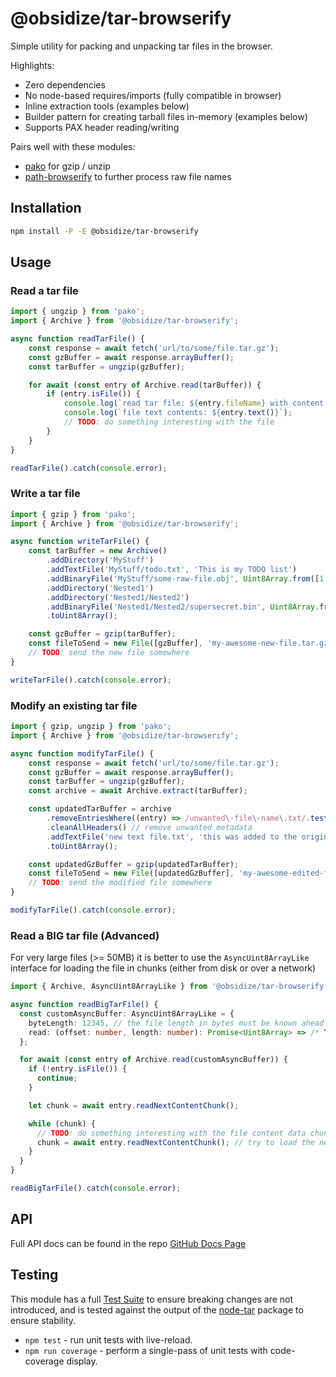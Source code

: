 # @obsidize/tar-browserify

Simple utility for packing and unpacking tar files in the browser.

Highlights:

- Zero dependencies
- No node-based requires/imports (fully compatible in browser)
- Inline extraction tools (examples below)
- Builder pattern for creating tarball files in-memory (examples below)
- Supports PAX header reading/writing

Pairs well with these modules:

- [pako](https://www.npmjs.com/package/pako) for gzip / unzip
- [path-browserify](https://www.npmjs.com/package/path-browserify) to further process raw file names

## Installation

```bash
npm install -P -E @obsidize/tar-browserify
```

## Usage

### Read a tar file

```typescript
import { ungzip } from 'pako';
import { Archive } from '@obsidize/tar-browserify';

async function readTarFile() {
	const response = await fetch('url/to/some/file.tar.gz');
	const gzBuffer = await response.arrayBuffer();
	const tarBuffer = ungzip(gzBuffer);

	for await (const entry of Archive.read(tarBuffer)) {
		if (entry.isFile()) {
			console.log(`read tar file: ${entry.fileName} with content length ${entry.content!.byteLength}`);
			console.log(`file text contents: ${entry.text()}`);
			// TODO: do something interesting with the file
		}
	}
}

readTarFile().catch(console.error);
```

### Write a tar file

```typescript
import { gzip } from 'pako';
import { Archive } from '@obsidize/tar-browserify';

async function writeTarFile() {
	const tarBuffer = new Archive()
		.addDirectory('MyStuff')
		.addTextFile('MyStuff/todo.txt', 'This is my TODO list')
		.addBinaryFile('MyStuff/some-raw-file.obj', Uint8Array.from([1, 2, 3, 4, 5]))
		.addDirectory('Nested1')
		.addDirectory('Nested1/Nested2')
		.addBinaryFile('Nested1/Nested2/supersecret.bin', Uint8Array.from([6, 7, 8, 9]))
		.toUint8Array();

	const gzBuffer = gzip(tarBuffer);
	const fileToSend = new File([gzBuffer], 'my-awesome-new-file.tar.gz');
	// TODO: send the new file somewhere
}

writeTarFile().catch(console.error);
```

### Modify an existing tar file

```typescript
import { gzip, ungzip } from 'pako';
import { Archive } from '@obsidize/tar-browserify';

async function modifyTarFile() {
	const response = await fetch('url/to/some/file.tar.gz');
	const gzBuffer = await response.arrayBuffer();
	const tarBuffer = ungzip(gzBuffer);
	const archive = await Archive.extract(tarBuffer);

	const updatedTarBuffer = archive
		.removeEntriesWhere((entry) => /unwanted\-file\-name\.txt/.test(entry.fileName))
		.cleanAllHeaders() // remove unwanted metadata
		.addTextFile('new text file.txt', 'this was added to the original tar file!')
		.toUint8Array();

	const updatedGzBuffer = gzip(updatedTarBuffer);
	const fileToSend = new File([updatedGzBuffer], 'my-awesome-edited-file.tar.gz');
	// TODO: send the modified file somewhere
}

modifyTarFile().catch(console.error);
```

### Read a BIG tar file (Advanced)

For very large files (>= 50MB) it is better to use the `AsyncUint8ArrayLike`
interface for loading the file in chunks (either from disk or over a network)

```typescript
import { Archive, AsyncUint8ArrayLike } from '@obsidize/tar-browserify';

async function readBigTarFile() {
  const customAsyncBuffer: AsyncUint8ArrayLike = {
    byteLength: 12345, // the file length in bytes must be known ahead of time
    read: (offset: number, length: number): Promise<Uint8Array> => /* TODO: return chunk from disk or network request */
  };

  for await (const entry of Archive.read(customAsyncBuffer)) {
    if (!entry.isFile()) {
      continue;
    }

    let chunk = await entry.readNextContentChunk();

    while (chunk) {
      // TODO: do something interesting with the file content data chunk
	  chunk = await entry.readNextContentChunk(); // try to load the next chunk
    }
  }
}

readBigTarFile().catch(console.error);
```

## API

Full API docs can be found in the repo [GitHub Docs Page](https://jospete.github.io/obsidize-tar-browserify/)

## Testing

This module has a full [Test Suite](https://github.com/jospete/obsidize-tar-browserify/tree/master/tests)
to ensure breaking changes are not introduced, and is tested against the output
of the [node-tar](https://www.npmjs.com/package/tar) package to ensure stability.

- `npm test` - run unit tests with live-reload.
- `npm run coverage` - perform a single-pass of unit tests with code-coverage display.
